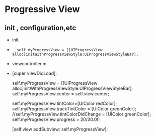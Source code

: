 Progressive View
==============

init , configuration,etc
--------------

- init
- 
        self.myProgressView = [[UIProgressView alloc]initWithProgressViewStyle:UIProgressViewStyleBar];


- viewcontroller.m
- 
	 [super viewDidLoad];
 
    self.myProgressView = [[UIProgressView alloc]initWithProgressViewStyle:UIProgressViewStyleBar];
    self.myProgressView.center = self.view.center;
    
    self.myProgressView.tintColor=[UIColor redColor];
    self.myProgressView.trackTintColor = [UIColor greenColor];
    //self.myProgressView.tintColorDidChange = [UIColor greenColor];
    self.myProgressView.progress = 20/30.0f;
    
    [self.view addSubview: self.myProgressView];
 

